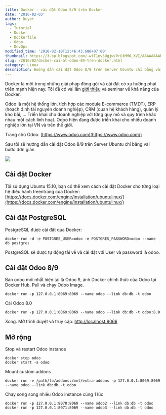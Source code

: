 ```yaml
---
title: Docker - cài đặt Odoo 8/9 trên Docker
date: '2016-02-03'
author: Duyet
tags:
  - Tutorial
  - Docker
  - Dockerfile
  - Odoo
  - DevOps
modified_time: '2016-02-10T12:46:43.686+07:00'
thumbnail: https://3.bp.blogspot.com/-wtT1nv3Ugjw/VrGtMM6_XVI/AAAAAAAAPC8/l7qi3IkqGCg/s1600/odoo-docker-big-_495x160.jpg
slug: /2016/02/docker-cai-at-odoo-89-tren-docker.html
category: Linux
description: Hướng dẫn cài đặt Odoo 8/9 trên Server Ubuntu chỉ bằng vài bước đơn giản
---
```


Docker là một trong những giải pháp đóng gói và cài đặt có xu hướng phát triển mạnh hiện nay. Tôi đã có vài lần [giới thiệu](https://blog.duyet.net/2015/12/docker-la-gi-co-ban-ve-docker.html) và seminar về khả năng của Docker.

Odoo là một hệ thống lớn, tích hợp các module E-commerce (TMDT), ERP (hoạch định tài nguyên doanh nghiệp), CRM (quan hệ khách hàng), quản lý kho bãi, ... Triển khai cho doanh nghiệp với từng quy mô và quy trình khác nhau một cách linh hoạt. Odoo hiện đang được triển khai cho nhiều doanh nghiệp lớn tại VN và trên thế giới.

Trang chủ Odoo: [https://www.odoo.com](https://www.odoo.com/)

Sau tôi sẽ hướng dẫn cài đặt Odoo 8/9 trên Server Ubuntu chỉ bằng vài bước đơn giản.

![](https://3.bp.blogspot.com/-wtT1nv3Ugjw/VrGtMM6_XVI/AAAAAAAAPC8/l7qi3IkqGCg/s1600/odoo-docker-big-_495x160.jpg)

## Cài đặt Docker

Tôi sử dụng Ubuntu 15.10, bạn có thể xem cách cài đặt Docker cho từng loại hệ điều hành treentrang của Docker: [https://docs.docker.com/engine/installation/ubuntulinux/](https://docs.docker.com/engine/installation/ubuntulinux/)

## Cài đặt PostgreSQL

PostgreSQL được cài đặt qua Docker:

```
docker run -d -e POSTGRES_USER=odoo -e POSTGRES_PASSWORD=odoo --name db postgres
```

PostgreSQL sẽ được tự động tải về và cài đặt với User và password là odoo.

## Cài đặt Odoo 8/9

Bản odoo mới nhất hiện tại là Odoo 9, ảnh Docker chính thức của Odoo tại Docker Hub. Pull và chạy Odoo Image.

```
docker run -p 127.0.0.1:8069:8069 --name odoo --link db:db -t odoo
```

Cài Odoo 8.0

```
docker run -p 127.0.0.1:8069:8069 --name odoo --link db:db -t odoo:8.0
```

Xong. Mở trình duyệt và truy cập: [http://localhost:8069](http://localhost:8069/)

## Mở rộng

Stop và restart Odoo instance

```
docker stop odoo
docker start -a odoo
```

Mount custom addons

```
docker run -v /path/to/addons:/mnt/extra-addons -p 127.0.0.1:8069:8069 --name odoo --link db:db -t odoo

```

Chạy song song nhiều Odoo instance cùng 1 lúc

```
docker run -p 127.0.0.1:8070:8069 --name odoo2 --link db:db -t odoo
docker run -p 127.0.0.1:8071:8069 --name odoo3 --link db:db -t odoo

```
